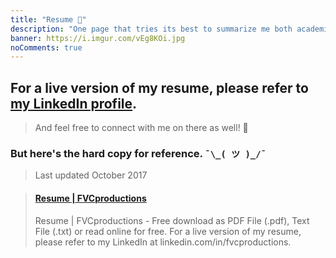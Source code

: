 ```yaml
---
title: "Resume 📄️"
description: "One page that tries its best to summarize me both academically and professionally. Hah."
banner: https://i.imgur.com/vEg8KOi.jpg
noComments: true
---
```


## For a live version of my resume, please refer to <a href="//linkedin.com/in/fvcproductions" target="_blank" rel="noopener">my LinkedIn profile</a>.

> And feel free to connect with me on there as well! 👥️

<script src="//platform.linkedin.com/in.js"></script>

<script type="IN/MemberProfile" data-id="https://www.linkedin.com/in/fvcproductions" data-format="inline" data-related="false"></script>

### But here's the hard copy for reference. `¯\_( ツ )_/¯`

> Last updated October 2017

<blockquote class="embedly-card"><h4><a href="https://www.scribd.com/document/324348340/Resume-FVCproductions">Resume | FVCproductions</a></h4><p>Resume | FVCproductions - Free download as PDF File (.pdf), Text File (.txt) or read online for free. For a live version of my resume, please refer to my LinkedIn at linkedin.com/in/fvcproductions.</p></blockquote>
<script async src="//cdn.embedly.com/widgets/platform.js" charset="UTF-8"></script>
